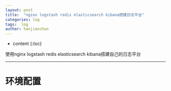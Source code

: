 ```yaml
---
layout: post
title:  "nginx logstash redis elasticsearch kibana搭建日志平台"
categories: log
tags:  log
author: hanjianchun
---
```


* content
{:toc}



使用nginx logstash redis elasticsearch kibana搭建自己的日志平台


----------

# 环境配置 #

